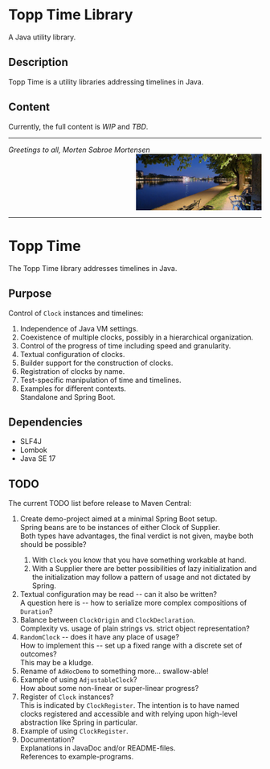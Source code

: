 # Topp Time Library

A Java utility library.

## Description

Topp Time is a utility libraries addressing timelines in Java.


## Content

Currently, the full content is _WIP_ and _TBD_.

---

_Greetings to all, Morten Sabroe Mortensen_
<img align="right" width="250" src="doc/image/20220428_214818.png">
<br clear="all">

---
# Topp Time

The Topp Time library addresses timelines in Java.

## Purpose

Control of `Clock` instances and timelines:

1. Independence of Java VM settings.
2. Coexistence of multiple clocks, possibly in a hierarchical organization.
3. Control of the progress of time including speed and granularity.
4. Textual configuration of clocks.
5. Builder support for the construction of clocks.
6. Registration of clocks by name.
7. Test-specific manipulation of time and timelines.
8. Examples for different contexts.\
   Standalone and Spring Boot.

## Dependencies

* SLF4J
* Lombok
* Java SE 17

## TODO

The current TODO list before release to Maven Central:

1. Create demo-project aimed at a minimal Spring Boot setup.\
   Spring beans are to be instances of either Clock of Supplier<Clock>.\
   Both types have advantages, the final verdict is not given, maybe both should be possible?
   1. With `Clock` you know that you have something workable at hand.
   2. With a Supplier there are better possibilities of lazy initialization and the initialization may follow a pattern of usage and not dictated by Spring.
2. Textual configuration may be read -- can it also be written?\
   A question here is -- how to serialize more complex compositions of `Duration`?
3. Balance between `ClockOrigin` and `ClockDeclaration`.\
   Complexity vs. usage of plain strings vs. strict object representation?
4. `RandomClock` -- does it have any place of usage?\
   How to implement this -- set up a fixed range with a discrete set of outcomes?\
   This may be a kludge.
5. Rename of `AdHocDemo` to something more... swallow-able!
6. Example of using `AdjustableClock`?\
   How about some non-linear or super-linear progress?
7. Register of `Clock` instances?\
   This is indicated by `ClockRegister`. The intention is to have named clocks registered and accessible and with relying upon high-level abstraction like Spring in particular.
8. Example of using `ClockRegister`.
9. Documentation?\
   Explanations in JavaDoc and/or README-files.\
   References to example-programs.
